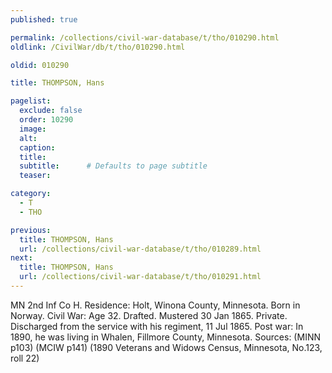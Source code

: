 ```yaml
---
published: true

permalink: /collections/civil-war-database/t/tho/010290.html
oldlink: /CivilWar/db/t/tho/010290.html

oldid: 010290

title: THOMPSON, Hans

pagelist:
  exclude: false
  order: 10290
  image: 
  alt:
  caption:
  title:
  subtitle:      # Defaults to page subtitle
  teaser:

category: 
  - T 
  - THO

previous:
  title: THOMPSON, Hans
  url: /collections/civil-war-database/t/tho/010289.html  
next:
  title: THOMPSON, Hans
  url: /collections/civil-war-database/t/tho/010291.html   
---
```

MN 2nd Inf Co H. Residence: Holt, Winona County, Minnesota. Born in Norway. Civil War: Age 32. Drafted. Mustered 30 Jan 1865. Private. Discharged from the service with his regiment, 11 Jul 1865. Post war: In 1890, he was living in Whalen, Fillmore County, Minnesota. Sources: (MINN p103) (MCIW p141) (1890 Veterans and Widows Census, Minnesota, No.123, roll 22)